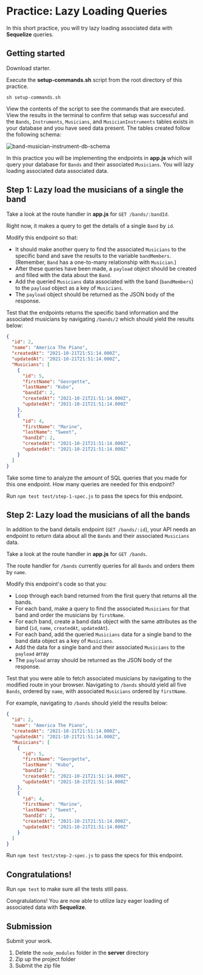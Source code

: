 # Practice: Lazy Loading Queries

In this short practice, you will try lazy loading associated data with
**Sequelize** queries.

## Getting started

Download starter.

Execute the __setup-commands.sh__ script from the root directory of this
practice.

```shell
sh setup-commands.sh
```

View the contents of the script to see the commands that are executed. View the
results in the terminal to confirm that setup was successful and the `Bands`,
`Instruments`, `Musicians`, and `MusicianInstruments` tables exists in your
database and you have seed data present. The tables created follow the following
schema:

![band-musician-instrument-db-schema]

In this practice you will be implementing the endpoints in __app.js__ which will
query your database for `Bands` and their associated `Musicians`. You will
lazy loading associated data associated data.

## Step 1: Lazy load the musicians of a single the band

Take a look at the route handler in __app.js__ for `GET /bands/:bandId`.

Right now, it makes a query to get the details of a single `Band` by `id`.

Modify this endpoint so that:

- It should make another query to find the associated `Musicians` to the specific
  band and save the results to the variable `bandMembers`. (Remember, `Band` has
  a one-to-many relationship with `Musician`.)
- After these queries have been made, a `payload` object should be
  created and filled with the data about the `Band`.
- Add the queried `Musicians` data associated with the band (`bandMembers`) to
  the `payload` object as a key of `Musicians`.
- The `payload` object should be returned as the JSON body of the response.

Test that the endpoints returns the specific band information and the associated
musicians by navigating `/bands/2` which should yield the results below:

```json
{
  "id": 2,
  "name": "America The Piano",
  "createdAt": "2021-10-21T21:51:14.000Z",
  "updatedAt": "2021-10-21T21:51:14.000Z",
  "Musicians": [
    {
      "id": 5,
      "firstName": "Georgette",
      "lastName": "Kubo",
      "bandId": 2,
      "createdAt": "2021-10-21T21:51:14.000Z",
      "updatedAt": "2021-10-21T21:51:14.000Z"
    },
    {
      "id": 4,
      "firstName": "Marine",
      "lastName": "Sweet",
      "bandId": 2,
      "createdAt": "2021-10-21T21:51:14.000Z",
      "updatedAt": "2021-10-21T21:51:14.000Z"
    }
  ]
}
```

Take some time to analyze the amount of SQL queries that you made for this one
endpoint. How many queries are needed for this endpoint?

Run `npm test test/step-1-spec.js` to pass the specs for this endpoint.

## Step 2: Lazy load the musicians of all the bands

In addition to the band details endpoint (`GET /bands/:id`), your API needs
an endpoint to return data about all the `Bands` and their associated
`Musicians` data.

Take a look at the route handler in __app.js__ for `GET /bands`.

The route handler for `/bands` currently queries for all `Bands` and orders
them by `name`.

Modify this endpoint's code so that you:

- Loop through each band returned from the first query that returns all the
  bands.
- For each band, make a query to find the associated `Musicians` for that
  band and order the musicians by `firstName`.
- For each band, create a band data object with the same attributes as the
  band (`id`, `name`, `createdAt`, `updatedAt`).
- For each band, add the queried `Musicians` data for a single band to the band
  data object as a key of `Musicians`.
- Add the data for a single band and their associated `Musicians` to the
  `payload` array
- The `payload` array should be returned as the JSON body of the response.

Test that you were able to fetch associated musicians by navigating to the
modified route in your browser. Navigating to `/bands` should yield all
five `Bands`, ordered by `name`, with associated `Musicians` ordered by
`firstName`.

For example, navigating to `/bands` should yield the results below:

```json
{
  "id": 2,
  "name": "America The Piano",
  "createdAt": "2021-10-21T21:51:14.000Z",
  "updatedAt": "2021-10-21T21:51:14.000Z",
  "Musicians": [
    {
      "id": 5,
      "firstName": "Georgette",
      "lastName": "Kubo",
      "bandId": 2,
      "createdAt": "2021-10-21T21:51:14.000Z",
      "updatedAt": "2021-10-21T21:51:14.000Z"
    },
    {
      "id": 4,
      "firstName": "Marine",
      "lastName": "Sweet",
      "bandId": 2,
      "createdAt": "2021-10-21T21:51:14.000Z",
      "updatedAt": "2021-10-21T21:51:14.000Z"
    }
  ]
}
```

Run `npm test test/step-2-spec.js` to pass the specs for this endpoint.

## Congratulations!

Run `npm test` to make sure all the tests still pass.

Congratulations! You are now able to utilize lazy eager loading of associated
data with **Sequelize**.

## Submission

Submit your work.

1. Delete the `node_modules` folder in the __server__ directory
2. Zip up the project folder
3. Submit the zip file

[band-musician-instrument-db-schema]: https://appacademy-open-assets.s3.us-west-1.amazonaws.com/Modular-Curriculum/content/week-11/practices/band-musician-instrument-db-schema.png
[band-musician-instrument-db-diagram-info]: https://appacademy-open-assets.s3.us-west-1.amazonaws.com/Modular-Curriculum/content/week-11/practices/band-musician-instrument-db-diagram-info.txt